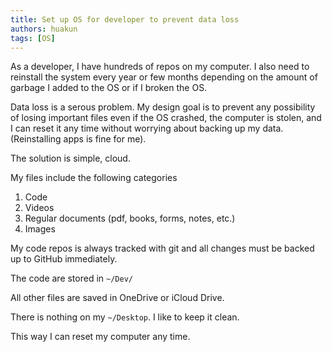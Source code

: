 ```yaml
---
title: Set up OS for developer to prevent data loss
authors: huakun
tags: [OS]
---
```


As a developer, I have hundreds of repos on my computer. I also need to reinstall the system every year or few months depending on the amount of garbage I added to the OS or if I broken the OS.

Data loss is a serous problem. My design goal is to prevent any possibility of losing important files even if the OS crashed, the computer is stolen, and I can reset it any time without worrying about backing up my data. (Reinstalling apps is fine for me).

The solution is simple, cloud.

My files include the following categories

1. Code
2. Videos
3. Regular documents (pdf, books, forms, notes, etc.)
4. Images

My code repos is always tracked with git and all changes must be backed up to GitHub immediately.

The code are stored in `~/Dev/`

All other files are saved in OneDrive or iCloud Drive.

There is nothing on my `~/Desktop`. I like to keep it clean.

This way I can reset my computer any time.





